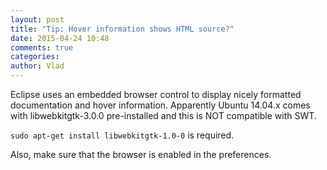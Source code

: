 ```yaml
---
layout: post
title: "Tip: Hover information shows HTML source?"
date: 2015-04-24 10:48
comments: true
categories: 
author: Vlad
---
```


Eclipse uses an embedded browser control to display nicely formatted documentation and hover information. Apparently Ubuntu 14.04.x comes with libwebkitgtk-3.0.0 pre-installed and this is NOT compatible with SWT.

```sudo apt-get install libwebkitgtk-1.0-0``` is required.

Also, make sure that the browser is enabled in the preferences.
